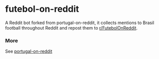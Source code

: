 # futebol-on-reddit
A Reddit bot forked from portugal-on-reddit, it collects mentions to Brasil football throughout Reddit and repost them to [r/FutebolOnReddit](https://www.reddit.com/r/FutebolOnReddit/).

### More 
See [portugal-on-reddit](https://github.com/jAniceto/portugal-on-reddit)
